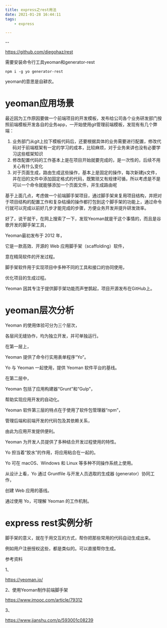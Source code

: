 ```yaml
---
title: express之rest用法
date: 2021-01-28 16:44:11
tags:
	- express

---
```


--

https://github.com/diegohaz/rest

需要安装命令行工具yeoman和generator-rest

```
npm i -g yo generator-rest
```

yeoman的意思是自耕农。

# yeoman应用场景

最近因为工作原因要做一个前端项目的开发模板，发布给公司各个业务研发部门按照前端模板开发各自的业务app，一开始使用git管理前端模板，发现有有几个弊端：

1. 业务部门从git上拉下模板代码后，还要根据具体的业务需要进行配置，修改代码对于前端框架有一定的学习的成本，比较麻烦，对于业务来讲也没有必要学习这些框架知识
2. 修改配置代码的工作基本上是在项目开始就要完成的，是一次性的，后续不用关心有什么变化
3. 对于页面生成，路由生成这些操作，基本上是固定的操作，每次新建js文件，并在旧的文件中添加固定格式的代码，既繁琐又有规律可循，所以考虑是不是可以一个命令就能够添加一个页面文件，并生成路由呢

基于上面几点，考虑做一个前端脚手架项目，通过脚手架来复用项目结构，并把对于项目结构的配置工作和复杂枯燥的操作都打包到这个脚手架的功能上，通过命令行就可以完成以前好几步才能完成的步骤，方便业务开发并提升研发效率。

好了，说干就干，在网上搜索了一下，发现Yeoman就是干这个事情的，而且是谷歌开发的脚手架工具，

Yeoman最初发布于 2012 年，

它是一款高效、开源的 Web 应用脚手架（scaffolding）软件，

意在精简软件的开发过程。

脚手架软件用于实现项目中多种不同的工具和接口的协同使用，

优化项目的生成过程。

Yeoman 因其专注于提供脚手架功能而声誉鹊起，项目开源发布在GitHub上。

# yeoman层次分析

Yeoman 的使用体验可分为三个层次，

各层间无缝协作，均为独立开发，并可单独运行。

在第一层上，

Yeoman 提供了命令行实用表单程序“Yo”。

Yo 与 Yeoman 一起使用，提供 Yeoman 软件平台的基线。

在第二层中，

Yeoman 包括了应用构建器“Grunt”和“Gulp”，

帮助实现应用开发的自动化。

Yeoman 软件第三层的特点在于使用了软件包管理器“npm”，

管理后端和前端开发的代码包及其依赖关系，

由此为应用开发提供便利。

Yeoman 为开发人员提供了多种结合开发过程使用的特性。



Yo 担当着“胶水”的作用，将应用粘合在一起的。

Yo 可在 macOS、Windows 和 Linux 等多种不同操作系统上使用。

从设计上看，Yo 通过 Gruntfile 与开发人员选取的生成器 (generator）协同工作，

创建 Web 应用的基线。

通过使用 Yo，可理解 Yeoman 的工作机制。



# express rest实例分析

脚手架的意义，就在于用交互的方式，帮你把那些常用的代码自动生成出来。

例如用户注册授权这些，都是类似的。可以直接帮你生成。





参考资料

1、

https://yeoman.io/

2、使用Yeoman制作前端脚手架

https://www.imooc.com/article/79312

3、

https://www.jianshu.com/p/593001c08239